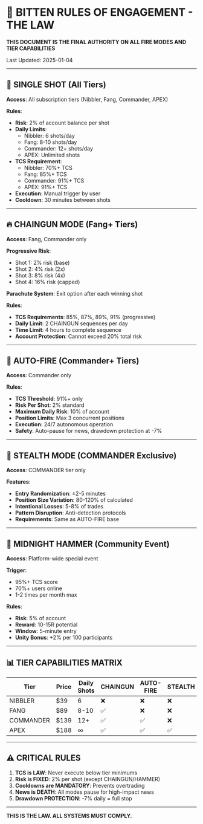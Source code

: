 # 📜 BITTEN RULES OF ENGAGEMENT - THE LAW

**THIS DOCUMENT IS THE FINAL AUTHORITY ON ALL FIRE MODES AND TIER CAPABILITIES**

Last Updated: 2025-01-04

---

## 🎯 **SINGLE SHOT** (All Tiers)
**Access**: All subscription tiers (Nibbler, Fang, Commander, APEX)

**Rules**:
- **Risk**: 2% of account balance per shot
- **Daily Limits**: 
  - Nibbler: 6 shots/day
  - Fang: 8-10 shots/day
  - Commander: 12+ shots/day
  - APEX: Unlimited shots
- **TCS Requirement**: 
  - Nibbler: 70%+ TCS
  - Fang: 85%+ TCS
  - Commander: 91%+ TCS
  - APEX: 91%+ TCS
- **Execution**: Manual trigger by user
- **Cooldown**: 30 minutes between shots

---

## 🔥 **CHAINGUN MODE** (Fang+ Tiers)
**Access**: Fang, Commander only

**Progressive Risk**:
- Shot 1: 2% risk (base)
- Shot 2: 4% risk (2x)
- Shot 3: 8% risk (4x)
- Shot 4: 16% risk (capped)

**Parachute System**: Exit option after each winning shot

**Rules**:
- **TCS Requirements**: 85%, 87%, 89%, 91% (progressive)
- **Daily Limit**: 2 CHAINGUN sequences per day
- **Time Limit**: 4 hours to complete sequence
- **Account Protection**: Cannot exceed 20% total risk

---

## 🤖 **AUTO-FIRE** (Commander+ Tiers)
**Access**: Commander only

**Rules**:
- **TCS Threshold**: 91%+ only
- **Risk Per Shot**: 2% standard
- **Maximum Daily Risk**: 10% of account
- **Position Limits**: Max 3 concurrent positions
- **Execution**: 24/7 autonomous operation
- **Safety**: Auto-pause for news, drawdown protection at -7%

---

## 👻 **STEALTH MODE** (COMMANDER Exclusive)
**Access**: COMMANDER tier only

**Features**:
- **Entry Randomization**: ±2-5 minutes
- **Position Size Variation**: 80-120% of calculated
- **Intentional Losses**: 5-8% of trades
- **Pattern Disruption**: Anti-detection protocols
- **Requirements**: Same as AUTO-FIRE base

---

## 🔨 **MIDNIGHT HAMMER** (Community Event)
**Access**: Platform-wide special event

**Trigger**: 
- 95%+ TCS score
- 70%+ users online
- 1-2 times per month max

**Rules**:
- **Risk**: 5% of account
- **Reward**: 10-15R potential
- **Window**: 5-minute entry
- **Unity Bonus**: +2% per 100 participants

---

## 📊 **TIER CAPABILITIES MATRIX**

| Tier | Price | Daily Shots | CHAINGUN | AUTO-FIRE | STEALTH |
|------|-------|-------------|----------|-----------|---------|
| NIBBLER | $39 | 6 | ❌ | ❌ | ❌ |
| FANG | $89 | 8-10 | ✅ | ❌ | ❌ |
| COMMANDER | $139 | 12+ | ✅ | ✅ | ❌ |
| APEX | $188 | ∞ | ✅ | ✅ | ✅ |

---

## ⚠️ **CRITICAL RULES**

1. **TCS is LAW**: Never execute below tier minimums
2. **Risk is FIXED**: 2% per shot (except CHAINGUN/HAMMER)
3. **Cooldowns are MANDATORY**: Prevents overtrading
4. **News is DEATH**: All modes pause for high-impact news
5. **Drawdown PROTECTION**: -7% daily = full stop

---

**THIS IS THE LAW. ALL SYSTEMS MUST COMPLY.**